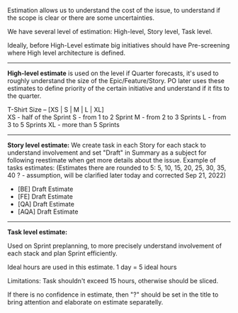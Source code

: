Estimation allows us to understand the cost of the issue, to understand if the scope is clear or there are some uncertainties.

We have several level of estimation: High-level, Story level, Task level.

Ideally, before High-Level estimate big initiatives should have Pre-screening where High level architecture is defined.

---
**High-level estimate** is used on the level if Quarter forecasts, it's used to roughly understand the size of the Epic/Feature/Story. PO later uses these estimates to define priority of the certain initiative and understand if it fits to the quarter.

T-Shirt Size – [XS | S | M | L | XL]  
XS - half of the Sprint 
S - from 1 to 2 Sprint 
M - from 2 to 3 Sprints
L - from 3 to 5 Sprints 
XL - more than 5 Sprints 



---
**Story level estimate:**
We create task in each Story for each stack to understand involvement and set "Draft" in Summary as a subject for following reestimate when get more details about the issue. Example of tasks estimates: (Estimates there are rounded to 5: 5, 10, 15, 20, 25, 30, 35, 40 ? - assumption, will be clarified later today and corrected Sep 21, 2022)
- [BE] Draft Estimate
- [FE] Draft Estimate 
- [QA] Draft Estimate 
- [AQA] Draft Estimate  

---
**Task level estimate:**

Used on Sprint preplanning, to more precisely understand involvement of each stack and plan Sprint efficiently.

Ideal hours are used in this estimate.
1 day = 5 ideal hours

Limitations: Task shouldn't exceed 15 hours, otherwise should be sliced.

If there is no confidence in estimate, then "?" should be set in the title to bring attention and elaborate on estimate separatelly.


